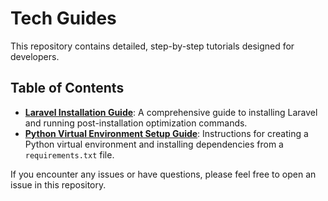 # Tech Guides

This repository contains detailed, step-by-step tutorials designed for developers.

## Table of Contents

- **[Laravel Installation Guide](laravel-installation-guide.md)**: A comprehensive guide to installing Laravel and running post-installation optimization commands.
- **[Python Virtual Environment Setup Guide](python-venv-guide.md)**: Instructions for creating a Python virtual environment and installing dependencies from a `requirements.txt` file.

If you encounter any issues or have questions, please feel free to open an issue in this repository.
